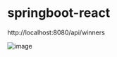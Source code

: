# springboot-react

http://localhost:8080/api/winners

![image](https://user-images.githubusercontent.com/16951398/190444871-4f1a6fa6-77c3-4711-8f04-927bab12b347.png)
